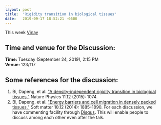 ```yaml
---
layout: post
title:  "Rigidity transition in biological tissues"
date:   2019-09-17 18:52:21 -0500
---
```

This week [Vinay](https://www.imsc.res.in/~vinayv/) 
## Time and venue for the Discussion:
**Time:** Tuesday (September 24, 2019), 2:15 PM  
**Venue:** 123/117  

## Some references for the discussion:

1. Bi, Dapeng, et al. ["A density-independent rigidity transition in biological tissues."](https://www.nature.com/articles/nphys3471/) Nature Physics 11.12 (2015): 1074.
2. Bi, Dapeng, et al. ["Energy barriers and cell migration in densely packed tissues."](https://pubs.rsc.org/en/content/articlehtml/2014/sm/c3sm52893f) Soft matter 10.12 (2014): 1885-1890.
For each discussion, we have commenting facility through [Disqus](https://disqus.com/). This will enable people to discuss among each other even after the talk.
